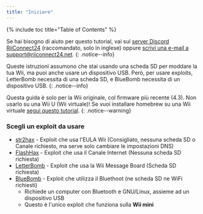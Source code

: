 ```yaml
---
title: "Iniziare"
---
```


{% include toc title="Table of Contents" %}

Se hai bisogno di aiuto per questo tutorial, vai sul [server Discord RiiConnect24](https://discord.gg/b4Y7jfD) (raccomandato, solo in inglese) oppure [scrivi una e-mail a support@riiconnect24.net](mailto:support@riiconnect24.net).
{: .notice--info}

Queste istruzioni assumono che stai usando una scheda SD per moddare la tua Wii, ma puoi anche usare un dispositivo USB. Però, per usare exploits, LetterBomb necessita di una scheda SD, e BlueBomb necessita di un dispositivo USB.
{: .notice--info}

Questa guida è solo per la Wii originale, col firmware più recente (4.3). Non usarlo su una Wii U (Wii virtuale)! Se vuoi installare homebrew su una Wii virtuale [segui questo tutorial](https://wiiuguide.xyz/#/vwii-modding).
{: .notice--warning}

### Scegli un exploit da usare

- [str2hax](str2hax) - Exploit che usa l'EULA Wii (Consigliato, nessuna scheda SD o Canale richiesto, ma serve solo cambiare le impostazioni DNS)
- [FlashHax](flashhax) - Exploit che usa il Canale Internet (Nessuna scheda SD richiesta)
- [LetterBomb](letterbomb) - Exploit che usa la Wii Message Board (Scheda SD richiesta)
- [BlueBomb](bluebomb) - Exploit che utilizza il Bluethoot (ne scheda SD ne WiFi richiesti)
    * Richiede un computer con Bluetooth e GNU/Linux, assieme ad un dispositivo USB
    * Questo è l'unico exploit che funziona sulla **Wii mini**
